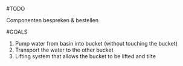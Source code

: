 #TODO

Componenten bespreken 	& bestellen

#GOALS

1. Pump water from basin into bucket (without touching the bucket)
2. Transport the water to the other bucket
3. Lifting system that allows the bucket to be lifted and tilte
